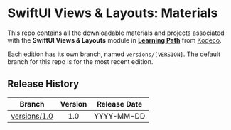 # SwiftUI Views & Layouts: Materials



This repo contains all the downloadable materials and projects associated with the **SwiftUI Views & Layouts** module in **[Learning Path](https://www.kodeco.com/library)** from [Kodeco](https://www.kodeco.com).

Each edition has its own branch, named `versions/[VERSION]`. The default branch for this repo is for the most recent edition.

## Release History

| Branch                                                                                  | Version | Release Date |
| --------------------------------------------------------------------------------------- |:-------:|:------------:|
| [versions/1.0](https://github.com/kodecocodes/m3-suivl-materials/tree/versions/1.0) | 1.0     | YYYY-MM-DD   |
